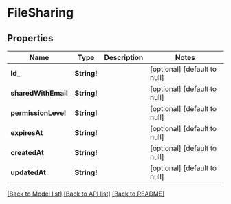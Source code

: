 # FileSharing

## Properties
Name | Type | Description | Notes
------------ | ------------- | ------------- | -------------
**Id_** | **String!** |  | [optional] [default to null]
**sharedWithEmail** | **String!** |  | [optional] [default to null]
**permissionLevel** | **String!** |  | [optional] [default to null]
**expiresAt** | **String!** |  | [optional] [default to null]
**createdAt** | **String!** |  | [optional] [default to null]
**updatedAt** | **String!** |  | [optional] [default to null]

[[Back to Model list]](../README.md#documentation-for-models) [[Back to API list]](../README.md#documentation-for-api-endpoints) [[Back to README]](../README.md)


